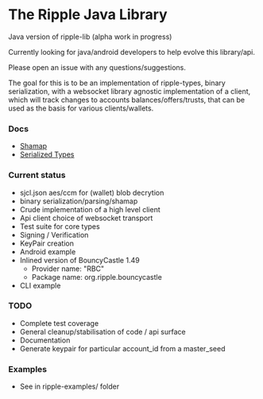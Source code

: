 The Ripple Java Library
===============

Java version of ripple-lib (alpha work in progress)

Currently looking for java/android developers to help evolve this library/api.

Please open an issue with any questions/suggestions.

The goal for this is to be an implementation of ripple-types, binary
serialization, with a websocket library agnostic implementation of a client,
which will track changes to accounts balances/offers/trusts, that can be used as
the basis for various clients/wallets.

### Docs

  - [Shamap](ripple-core/src/main/java/com/ripple/core/types/shamap/README.md)
  - [Serialized Types](ripple-core/README.md)

### Current status

  - sjcl.json aes/ccm for (wallet) blob decrytion
  - binary serialization/parsing/shamap
  - Crude implementation of a high level client
  - Api client choice of websocket transport
  - Test suite for core types
  - Signing / Verification
  - KeyPair creation
  - Android example
  - Inlined version of BouncyCastle 1.49
    - Provider name: "RBC"
    - Package name: org.ripple.bouncycastle
  - CLI example

### TODO
  - Complete test coverage
  - General cleanup/stabilisation of code / api surface
  - Documentation
  - Generate keypair for particular account_id from a master_seed

### Examples

  - See in ripple-examples/ folder
